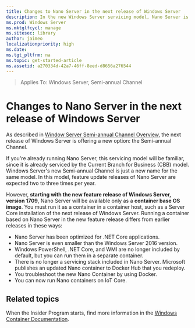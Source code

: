 ```yaml
---
title: Changes to Nano Server in the next release of Windows Server
description: In the new Windows Server servicing model, Nano Server is a container operating system only, with certain feature changes.
ms.prod: Windows Server
ms.mktglfcycl: manage
ms.sitesec: library
author: jaimeo
localizationpriority: high
ms.date: 
ms.tgt_pltfrm: na
ms.topic: get-started-article
ms.assetid: a270334d-42a7-46ff-8eed-d8656a276544
---
```


>Applies To: Windows Server, Semi-annual Channel

# Changes to Nano Server in the next release of Windows Server

As described in [Window Server Semi-annual Channel Overview](semi-annual-channel-overview.md), the next release of Windows Server is offering a new option: the Semi-annual Channel.

If you're already running Nano Server, this servicing model will be familiar, since it is already serviced by the Current Branch for Business (CBB) model. Windows Server's new Semi-annual Channel is just a new name for the same model. In this model, feature update releases of Nano Server are expected two to three times per year.

However, **starting with the new feature release of Windows Server, version 1709**, Nano Server will be available only as a **container base OS image**. You must run it as a container in a container host, such as a Server Core installation of the next release of Windows Server. Running a container based on Nano Server in the new feature release differs from earlier releases in these ways:

- Nano Server has been optimized for .NET Core applications.
- Nano Server is even smaller than the Windows Server 2016 version.
- Windows PowerShell, .NET Core, and WMI are no longer included by default, but you can run them in a separate container.
- There is no longer a servicing stack included in Nano Server. Microsoft publishes an updated Nano container to Docker Hub that you redeploy.
- You troubleshoot the new Nano Container by using Docker.
- You can now run Nano containers on IoT Core.



## Related topics
When the Insider Program starts, find more information in the [Windows Container Documentation](http://aka.ms/windowscontainers).









